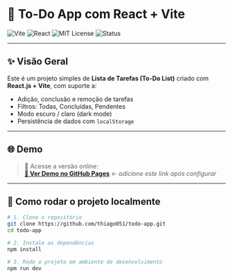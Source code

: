 # 📝 To-Do App com React + Vite

![Vite](https://img.shields.io/badge/Vite-4468F2?style=for-the-badge&logo=vite&logoColor=white)
![React](https://img.shields.io/badge/React-20232A?style=for-the-badge&logo=react&logoColor=61DAFB)
![MIT License](https://img.shields.io/badge/License-MIT-green.svg?style=for-the-badge)
![Status](https://img.shields.io/badge/status-em%20desenvolvimento-yellow?style=for-the-badge)

---

## ✨ Visão Geral

Este é um projeto simples de **Lista de Tarefas (To-Do List)** criado com **React.js + Vite**, com suporte a:

- Adição, conclusão e remoção de tarefas  
- Filtros: Todas, Concluídas, Pendentes  
- Modo escuro / claro (dark mode)  
- Persistência de dados com `localStorage`

---

## 🌐 Demo

> 🧪 Acesse a versão online:  
**[🔗 Ver Demo no GitHub Pages](https://thiago051.github.io/todo-app)** ← _adicione este link após configurar_

---

## 🚀 Como rodar o projeto localmente

```bash
# 1. Clone o repositório
git clone https://github.com/thiago051/todo-app.git
cd todo-app

# 2. Instale as dependências
npm install

# 3. Rode o projeto em ambiente de desenvolvimento
npm run dev
